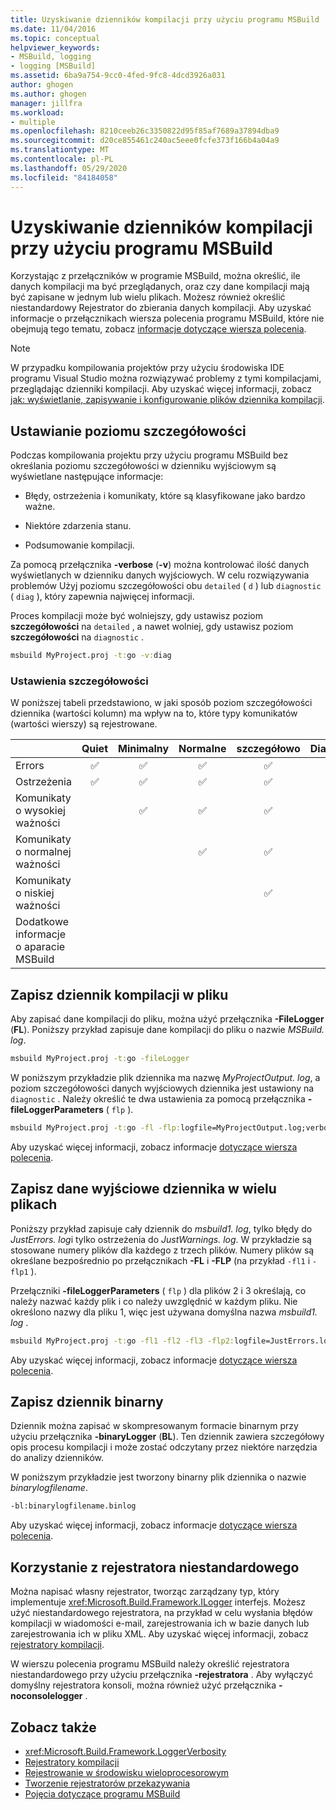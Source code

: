 ```yaml
---
title: Uzyskiwanie dzienników kompilacji przy użyciu programu MSBuild | Microsoft Docs
ms.date: 11/04/2016
ms.topic: conceptual
helpviewer_keywords:
- MSBuild, logging
- logging [MSBuild]
ms.assetid: 6ba9a754-9cc0-4fed-9fc8-4dcd3926a031
author: ghogen
ms.author: ghogen
manager: jillfra
ms.workload:
- multiple
ms.openlocfilehash: 8210ceeb26c3350822d95f85af7689a37894dba9
ms.sourcegitcommit: d20ce855461c240ac5eee0fcfe373f166b4a04a9
ms.translationtype: MT
ms.contentlocale: pl-PL
ms.lasthandoff: 05/29/2020
ms.locfileid: "84184058"
---
```

# <a name="obtain-build-logs-with-msbuild"></a>Uzyskiwanie dzienników kompilacji przy użyciu programu MSBuild

Korzystając z przełączników w programie MSBuild, można określić, ile danych kompilacji ma być przeglądanych, oraz czy dane kompilacji mają być zapisane w jednym lub wielu plikach. Możesz również określić niestandardowy Rejestrator do zbierania danych kompilacji. Aby uzyskać informacje o przełącznikach wiersza polecenia programu MSBuild, które nie obejmują tego tematu, zobacz [informacje dotyczące wiersza polecenia](../msbuild/msbuild-command-line-reference.md).

> [!NOTE]
> W przypadku kompilowania projektów przy użyciu środowiska IDE programu Visual Studio można rozwiązywać problemy z tymi kompilacjami, przeglądając dzienniki kompilacji. Aby uzyskać więcej informacji, zobacz [jak: wyświetlanie, zapisywanie i konfigurowanie plików dziennika kompilacji](../ide/how-to-view-save-and-configure-build-log-files.md).

## <a name="set-the-level-of-detail"></a>Ustawianie poziomu szczegółowości

 Podczas kompilowania projektu przy użyciu programu MSBuild bez określania poziomu szczegółowości w dzienniku wyjściowym są wyświetlane następujące informacje:

- Błędy, ostrzeżenia i komunikaty, które są klasyfikowane jako bardzo ważne.

- Niektóre zdarzenia stanu.

- Podsumowanie kompilacji.

Za pomocą przełącznika **-verbose** (**-v**) można kontrolować ilość danych wyświetlanych w dzienniku danych wyjściowych. W celu rozwiązywania problemów Użyj poziomu szczegółowości obu `detailed` ( `d` ) lub `diagnostic` ( `diag` ), który zapewnia najwięcej informacji.

Proces kompilacji może być wolniejszy, gdy ustawisz poziom **szczegółowości** na `detailed` , a nawet wolniej, gdy ustawisz poziom **szczegółowości** na `diagnostic` .

```cmd
msbuild MyProject.proj -t:go -v:diag
```

### <a name="verbosity-settings"></a>Ustawienia szczegółowości

W poniższej tabeli przedstawiono, w jaki sposób poziom szczegółowości dziennika (wartości kolumn) ma wpływ na to, które typy komunikatów (wartości wierszy) są rejestrowane.

|                                       | Quiet | Minimalny | Normalne | szczegółowo | Diagnostyce |
|---------------------------------------|:-----:|:-------:|:------:|:--------:|:----------:|
| Errors                                |   ✅   |    ✅    |    ✅   |     ✅    |      ✅     |
| Ostrzeżenia                              |   ✅   |    ✅    |    ✅   |     ✅    |      ✅     |
| Komunikaty o wysokiej ważności              |       |    ✅    |    ✅   |     ✅    |      ✅     |
| Komunikaty o normalnej ważności           |       |         |    ✅   |     ✅    |      ✅     |
| Komunikaty o niskiej ważności              |       |         |        |     ✅    |      ✅     |
| Dodatkowe informacje o aparacie MSBuild |       |         |        |          |      ✅     |

## <a name="save-the-build-log-to-a-file"></a>Zapisz dziennik kompilacji w pliku

Aby zapisać dane kompilacji do pliku, można użyć przełącznika **-FileLogger** (**FL**). Poniższy przykład zapisuje dane kompilacji do pliku o nazwie *MSBuild. log*.

```cmd
msbuild MyProject.proj -t:go -fileLogger
```

 W poniższym przykładzie plik dziennika ma nazwę *MyProjectOutput. log*, a poziom szczegółowości danych wyjściowych dziennika jest ustawiony na `diagnostic` . Należy określić te dwa ustawienia za pomocą przełącznika **-fileLoggerParameters** ( `flp` ).

```cmd
msbuild MyProject.proj -t:go -fl -flp:logfile=MyProjectOutput.log;verbosity=diagnostic
```

 Aby uzyskać więcej informacji, zobacz informacje [dotyczące wiersza polecenia](../msbuild/msbuild-command-line-reference.md).

## <a name="save-the-log-output-to-multiple-files"></a>Zapisz dane wyjściowe dziennika w wielu plikach

 Poniższy przykład zapisuje cały dziennik do *msbuild1. log*, tylko błędy do *JustErrors. log*i tylko ostrzeżenia do *JustWarnings. log*. W przykładzie są stosowane numery plików dla każdego z trzech plików. Numery plików są określane bezpośrednio po przełącznikach **-FL** i **-FLP** (na przykład `-fl1` i `-flp1` ).

 Przełączniki **-fileLoggerParameters** ( `flp` ) dla plików 2 i 3 określają, co należy nazwać każdy plik i co należy uwzględnić w każdym pliku. Nie określono nazwy dla pliku 1, więc jest używana domyślna nazwa *msbuild1. log* .

```cmd
msbuild MyProject.proj -t:go -fl1 -fl2 -fl3 -flp2:logfile=JustErrors.log;errorsonly -flp3:logfile=JustWarnings.log;warningsonly
```

 Aby uzyskać więcej informacji, zobacz informacje [dotyczące wiersza polecenia](../msbuild/msbuild-command-line-reference.md).

## <a name="save-a-binary-log"></a>Zapisz dziennik binarny

Dziennik można zapisać w skompresowanym formacie binarnym przy użyciu przełącznika **-binaryLogger** (**BL**). Ten dziennik zawiera szczegółowy opis procesu kompilacji i może zostać odczytany przez niektóre narzędzia do analizy dzienników.

W poniższym przykładzie jest tworzony binarny plik dziennika o nazwie *binarylogfilename*.

```cmd
-bl:binarylogfilename.binlog
```

Aby uzyskać więcej informacji, zobacz informacje [dotyczące wiersza polecenia](../msbuild/msbuild-command-line-reference.md).

## <a name="use-a-custom-logger"></a>Korzystanie z rejestratora niestandardowego

 Można napisać własny rejestrator, tworząc zarządzany typ, który implementuje <xref:Microsoft.Build.Framework.ILogger> interfejs. Możesz użyć niestandardowego rejestratora, na przykład w celu wysłania błędów kompilacji w wiadomości e-mail, zarejestrowania ich w bazie danych lub zarejestrowania ich w pliku XML. Aby uzyskać więcej informacji, zobacz [rejestratory kompilacji](../msbuild/build-loggers.md).

 W wierszu polecenia programu MSBuild należy określić rejestratora niestandardowego przy użyciu przełącznika **-rejestratora** . Aby wyłączyć domyślny rejestratora konsoli, można również użyć przełącznika **-noconsolelogger** .

## <a name="see-also"></a>Zobacz także

- <xref:Microsoft.Build.Framework.LoggerVerbosity>
- [Rejestratory kompilacji](../msbuild/build-loggers.md)
- [Rejestrowanie w środowisku wieloprocesorowym](../msbuild/logging-in-a-multi-processor-environment.md)
- [Tworzenie rejestratorów przekazywania](../msbuild/creating-forwarding-loggers.md)
- [Pojęcia dotyczące programu MSBuild](../msbuild/msbuild-concepts.md)
